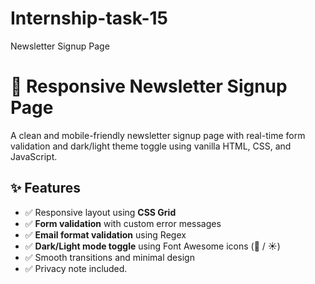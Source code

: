 # Internship-task-15
Newsletter Signup Page
# 📧 Responsive Newsletter Signup Page

A clean and mobile-friendly newsletter signup page with real-time form validation and dark/light theme toggle using vanilla HTML, CSS, and JavaScript.

## ✨ Features

- ✅ Responsive layout using **CSS Grid**
- ✅ **Form validation** with custom error messages
- ✅ **Email format validation** using Regex
- ✅ **Dark/Light mode toggle** using Font Awesome icons (🌙 / ☀️)
- ✅ Smooth transitions and minimal design
- ✅ Privacy note included.
